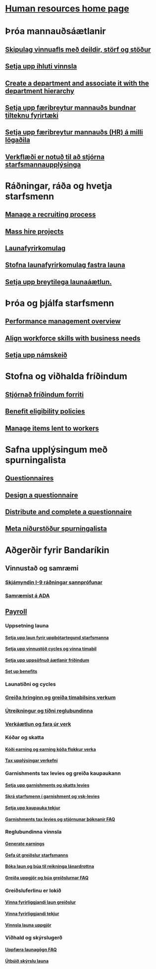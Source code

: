 # [Human resources home page](index.md)
# Þróa mannauðsáætlanir
## [Skipulag vinnuafls með deildir, störf og stöður](departments-jobs-positions.md)
## [Setja upp íhluti vinnsla](create-job.md)
## [Create a department and associate it with the department hierarchy](create-department-add-department-hierarchy.md)
## [Setja upp færibreytur mannauðs bundnar tilteknu fyrirtæki](set-up-company-specific-hr-parameters.md)
## [Setja upp færibreytur mannauðs (HR) á milli lögaðila](set-up-hr-parameters-across-legal-entities.md)
## [Verkflæði er notuð til að stjórna starfsmannaupplýsinga](workflow-manage-employee-information.md)
# Ráðningar, ráða og hvetja starfsmenn
## [Manage a recruiting process](manage-recruiting-process.md)
## [Mass hire projects](mass-hire-projects.md)
## [Launafyrirkomulag](compensation-plans.md)
## [Stofna launafyrirkomulag fastra launa](create-fixed-compensation-plans.md)
## [Setja upp breytilega launaáætlun.](create-variable-compensation-plans.md)
# Þróa og þjálfa starfsmenn
## [Performance management overview](performance-management-overview.md)
## [Align workforce skills with business needs](skills.md)
## [Setja upp námskeið](courses.md)
# Stofna og viðhalda fríðindum
## [Stjórnað fríðindum forriti](manage-benefit-program.md)
## [Benefit eligibility policies](benefit-eligibility-policies.md)
## [Manage items lent to workers](loan-items.md)
# Safna upplýsingum með spurningalista
## [Questionnaires](questionnaires.md)
## [Design a questionnaire](design-questionnaires.md)
## [Distribute and complete a questionnaire](distribute-questionnaires.md)
## [Meta niðurstöður spurningalista](evaluate-questionnaire-results.md)
# Aðgerðir fyrir Bandaríkin
## Vinnustað og samræmi
### [Skjámyndin I-9 ráðningar sannprófunar](localizations/noam-usa-form-i-9-verification.md)
### [Samræmist á ADA](localizations/noam-usa-comply-ada.md)
## [Payroll](localizations/noam-usa-payroll.md)
### Uppsetning launa
#### [Setja upp laun fyrir uppbótartegund starfsmanna](localizations/noam-usa-worker-position-payroll-tasks.md)
#### [Setja upp vinnustöð cycles og vinna tímabil](localizations/noam-usa-work-cycle-work-period-tasks.md)
#### [Setja upp uppsöfnuð áætlanir fríðindum](localizations/noam-usa-benefit-accrual-plan-tasks.md)
#### [Set up benefits](localizations/noam-usa-benefit-set-up-tasks.md)
### Launatíðni og cycles
### [Greiða hringinn og greiða tímabilsins verkum](localizations/noam-usa-pay-cycle-pay-period-tasks-sample.md)
### [Útreikningur og tíðni reglubundinna](localizations/noam-usa-payroll-calculation-frequencies-tasks.md)
### [Verkáætlun og fara úr verk](localizations/noam-usa-work-schedule-leave-tasks.md)
### Kóðar og skatta
#### [Kóði earning og earning kóða flokkur verka](localizations/noam-usa-earning-code-group-tasks.md)
#### [Tax upplýsingar verkefni](localizations/noam-usa-tax-information-tasks.md)
### Garnishments tax levies og greiða kaupaukann
#### [Setja upp garnishments og skatts levies](localizations/noam-usa-garnishment-tax-levy-set-up-tasks.md)
#### [Skrá starfsmenn í garnishment og vsk-levies](localizations/noam-usa-garnishment-tax-levy-enrollment-tasks.md)
#### [Setja upp kaupauka tekjur](localizations/noam-usa-premium-earning-setup-tasks.md)
#### [Garnishments tax levies og stjórnunar þóknanir FAQ](localizations/noam-usa-garnishment-tax-levy-administrative-fees.md)
### Reglubundinna vinnsla
#### [Generate earnings](localizations/noam-usa-earnings-generation-process.md)
#### [Gefa út greiðslur starfsmanns](localizations/noam-usa-issue-worker-payments.md)
#### [Bóka laun og búa til reikninga lánardrottna](localizations/noam-usa-post-payroll-generate-vendor-invoices.md)
#### [Greiða uppgjör og búa greiðslurnar FAQ](localizations/noam-usa-pay-statements-payment-generation-process.md)
### Greiðsluferlinu er lokið
#### [Vinna fyrirliggjandi laun greiðslur](localizations/noam-usa-existing-payroll-payments.md)
#### [Vinna fyrirliggjandi tekjur](localizations/noam-usa-existing-earnings.md)
#### [Vinnsla launa uppgjör](localizations/noam-usa-pay-statements.md)
### Viðhald og skýrslugerð
#### [Uppfæra launagögn FAQ](localizations/noam-usa-payroll-data-updates.md)
#### [Útbúið skýrslu launa](localizations/noam-usa-generate-payroll-reports.md)

